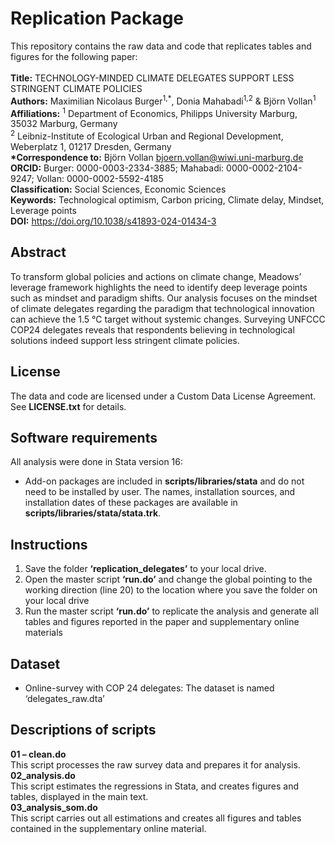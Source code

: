 # Replication Package
This repository contains the raw data and code that replicates tables and figures for the following paper: <br><br>
__Title:__ TECHNOLOGY-MINDED CLIMATE DELEGATES SUPPORT LESS STRINGENT CLIMATE POLICIES<br>
__Authors:__ Maximilian Nicolaus Burger<sup>1,*</sup>, Donia Mahabadi<sup>1,2</sup> & Björn Vollan<sup>1</sup><br>
__Affiliations:__ <sup>1</sup> Department of Economics, Philipps University Marburg, 35032 Marburg, Germany <br>
<sup>2</sup> Leibniz-Institute of Ecological Urban and Regional Development, Weberplatz 1, 01217 Dresden, Germany <br>
__*Correspondence to:__ Björn Vollan bjoern.vollan@wiwi.uni-marburg.de <br>
__ORCID:__ Burger: 0000-0003-2334-3885; Mahabadi: 0000-0002-2104-9247; Vollan: 0000-0002-5592-4185 <br>
__Classification:__ Social Sciences, Economic Sciences <br>
__Keywords:__ Technological optimism, Carbon pricing, Climate delay, Mindset, Leverage points <br>
__DOI:__ https://doi.org/10.1038/s41893-024-01434-3 <br>

## Abstract
To transform global policies and actions on climate change, Meadows’ leverage framework highlights the need to identify deep leverage points such as mindset and paradigm shifts. Our analysis focuses on the mindset of climate delegates regarding the paradigm that technological innovation can achieve the 1.5 °C target without systemic changes. Surveying UNFCCC COP24 delegates reveals that respondents believing in technological solutions indeed support less stringent climate policies.

## License
The data and code are licensed under a Custom Data License Agreement. See __LICENSE.txt__ for details.

## Software requirements
All analysis were done in Stata version 16:
- Add-on packages are included in __scripts/libraries/stata__ and do not need to be installed by user. The names, installation sources, and installation dates of these packages are available in __scripts/libraries/stata/stata.trk__.

## Instructions
1.	Save the folder __‘replication_delegates’__ to your local drive.
2.	Open the master script __‘run.do’__ and change the global pointing to the working direction (line 20) to the location where you save the folder on your local drive 
3.	Run the master script __‘run.do’__  to replicate the analysis and generate all tables and figures reported in the paper and supplementary online materials

## Dataset
- Online-survey with COP 24 delegates: The dataset is named ‘delegates_raw.dta’

## Descriptions of scripts
__01 – clean.do__ <br> 
This script processes the raw survey data and prepares it for analysis.<br>
__02_analysis.do__<br> 
This script estimates the regressions in Stata, and creates figures and tables, displayed in the main text.<br>
__03_analysis_som.do__<br>
This script carries out all estimations and creates all figures and tables contained in the supplementary online material.<br>
